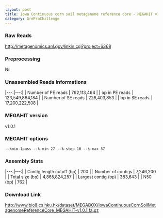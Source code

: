```yaml
---
layout: post
title: Iowa Continuous corn soil metagenome reference core - MEGAHIT v1.0.1
category: GrePraChallenge
---
```


### Raw Reads

http://metagenomics.anl.gov/linkin.cgi?project=6368

### Preprocessing

Nil

### Unassembled Reads Informations

|---:|---:|
| Number of PE reads | 792,113,464 |
| bp in PE reads | 123,549,864,184 |
| Number of SE reads | 226,403,853 |
| bp in SE reads | 17,200,222,508 |

### MEGAHIT version

v1.0.1

### MEGAHIT options

`--kmin-1pass --k-min 27 --k-step 10 --k-max 87`

### Assembly Stats

|---:|---:|
| Contig length cutoff (bp) | 200 |
| Number of contigs | 7,246,200 |
| Total size (bp) | 4,865,824,257 |
| Largest contig (bp) | 383,643 |
| N50 (bp) | 762 |

### Download Link

http://www.bio8.cs.hku.hk/dataset/MEGABOX/IowaContinuousCornSoilMetagenomeReferenceCore_MEGAHIT-v1.0.1.fa.gz
